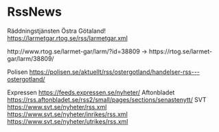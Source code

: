 # RssNews

Räddningstjänsten Östra Götaland!
https://larmetgar.rtog.se/rss/larmetgar.xml
<link>http://www.rtog.se/larmet-gar/larm/?id=38809</link> -> https://rtog.se/larmet-gar/larm/38809/

Polisen
https://polisen.se/aktuellt/rss/ostergotland/handelser-rss---ostergotland/

Expressen 
https://feeds.expressen.se/nyheter/
Aftonbladet
https://rss.aftonbladet.se/rss2/small/pages/sections/senastenytt/
SVT
https://www.svt.se/nyheter/rss.xml
https://www.svt.se/nyheter/inrikes/rss.xml
https://www.svt.se/nyheter/utrikes/rss.xml
